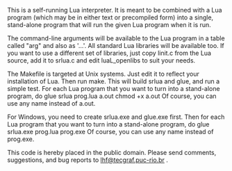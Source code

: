 This is a self-running Lua interpreter. It is meant to be combined with a
Lua program (which may be in either text or precompiled form) into a single,
stand-alone program that will run the given Lua program when it is run.

The command-line arguments will be available to the Lua program in a table
called "arg" and also as '...'. All standard Lua libraries will be available
too. If you want to use a different set of libraries, just copy linit.c from
the Lua source, add it to srlua.c and edit luaL_openlibs to suit your needs.

The Makefile is targeted at Unix systems. Just edit it to reflect your
installation of Lua. Then run make. This will build srlua and glue, and run
a simple test. For each Lua program that you want to turn into a stand-alone
program, do
	glue srlua prog.lua a.out
	chmod +x a.out
Of course, you can use any name instead of a.out.

For Windows, you need to create srlua.exe and glue.exe first. Then for each
Lua program that you want to turn into a stand-alone program, do
	glue srlua.exe prog.lua prog.exe
Of course, you can use any name instead of prog.exe.

This code is hereby placed in the public domain.
Please send comments, suggestions, and bug reports to lhf@tecgraf.puc-rio.br .
